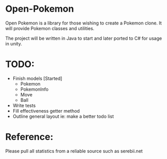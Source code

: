 Open-Pokemon
============

Open Pokemon is a library for those wishing to create a Pokemon clone. It will provide Pokemon classes and utilities.

The project will be written in Java to start and later ported to C# for usage in unity.

TODO:
=====
* Finish models [Started]
    - Pokemon
    - PokemonInfo
    - Move
    - Ball
* Write tests
* Fill effectiveness getter method
* Outline general layout ie: make a better todo list


Reference:
==========
Please pull all statistics from a reliable source such as serebii.net
